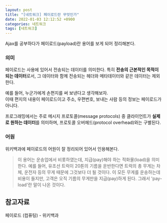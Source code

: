 ```yaml
---
layout: post
title: "[네트워크] 페이로드란 무엇인가"
date: 2022-01-03 12:12:52 +0900
categories: 네트워크
tags: [네트워크]
---
```


Ajax를 공부하다가 페이로드(payload)란 용어를 보게 되어 정리해본다.  

### 의미
페이로드는 사용에 있어서 전송되는 데이터를 의미한다. 특히 **전송의 근본적인 목적이 되는 데이터**로서, 그 데이터와 함께 전송되는 헤더와 메타데이터와 같은 데이터는 제외한다.  

예를 들어, 누군가에게 손편지를 써 보낸다고 생각해보자.  
이때 편지의 내용이 페이로드이고 주소, 우편번호, 보내는 사람 등의 정보는 페이로드가 아니다.  

프로그래밍에서는 주로 메시지 프로토콜(message protocols) 중 클라이언트가 **실제로 원하는 데이터**를 의미하며, 프로토콜 오버헤드(protocol overhead)와는 구별된다.  

### 어원
위키백과에 페이로드의 어원이 잘 정리되어 있어서 인용해본다.  

> 이 용어는 운송업에서 비롯하였는데, 지급(pay)해야 하는 적화물(load)을 의미한다. 예를 들어, 유조선 트럭이 20톤의 기름을 운반한다면 트럭의 총 무게는 차체, 운전자 등의 무게 때문에 그것보다 더 될 것이다. 이 모든 무게를 운송하는데 비용이 들지만, 고객은 오직 기름의 무게만을 지급(pay)하게 된다. 그래서 'pay-load'란 말이 나온 것이다.

## 참고자료
페이로드 (컴퓨팅) - 위키백과  